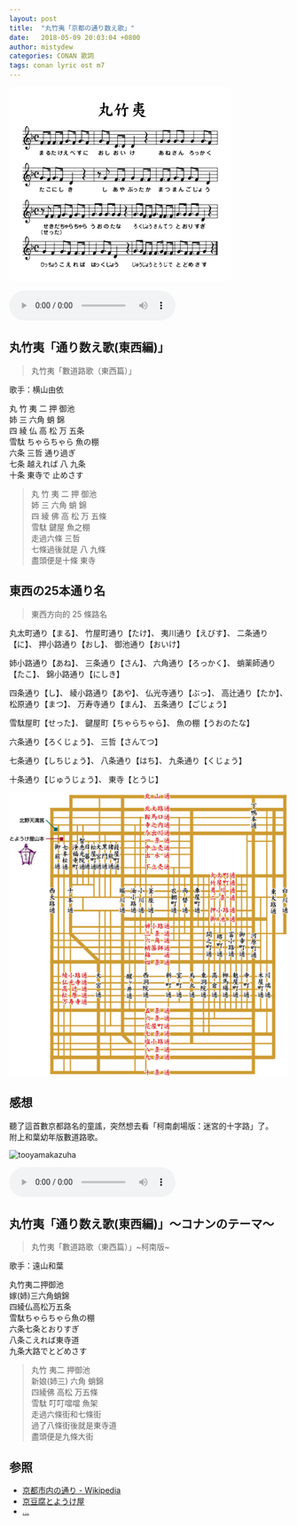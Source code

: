 ```yaml
---
layout: post
title:  "丸竹夷「京都の通り数え歌」"
date:   2018-05-09 20:03:04 +0800
author: mistydew
categories: CONAN 歌詞
tags: conan lyric ost m7
---
```

![marutakeebisu](/images/20180509/marutakeebisu.jpg)

<audio controls>
  <source src="https://raw.githubusercontent.com/mistydew/audio/master/%E9%80%9A%E3%82%8A%E6%95%B0%E3%81%88%E6%AD%8C.mp3" type="audio/mpeg">
您的浏览器不支持 audio 元素。
</audio>

## 丸竹夷「通り数え歌(東西編)」
> 丸竹夷「數道路歌（東西篇）」

歌手：横山由依

丸 竹 夷 二 押 御池<br>
姉 三 六角 蛸 錦<br>
四 綾 仏 高 松 万 五条<br>
雪駄 ちゃらちゃら 魚の棚<br>
六条 三哲 通り過ぎ<br>
七条 越えれば 八 九条<br>
十条 東寺で 止めさす

> 丸 竹 夷 二 押 御池<br>
> 姉 三 六角 蛸 錦<br>
> 四 綾 佛 高 松 万 五條<br>
> 雪駄 鍵屋 魚之棚<br>
> 走過六條 三哲<br>
> 七條過後就是 八 九條<br>
> 盡頭便是十條 東寺

## 東西の25本通り名
> 東西方向的 25 條路名

丸太町通り【まる】、
竹屋町通り【たけ】、
夷川通り【えびす】、
二条通り【に】、
押小路通り【おし】、
御池通り【おいけ】

姉小路通り【あね】、
三条通り【さん】、
六角通り【ろっかく】、
蛸薬師通り【たこ】、
錦小路通り【にしき】

四条通り【し】、
綾小路通り【あや】、
仏光寺通り【ぶっ】、
高辻通り【たか】、
松原通り【まつ】、
万寿寺通り【まん】、
五条通り【ごじょう】

雪駄屋町【せった】、
鍵屋町【ちゃらちゃら】、
魚の棚【うおのたな】

六条通り【ろくじょう】、
三哲【さんてつ】

七条通り【しちじょう】、
八条通り【はち】、
九条通り【くじょう】

十条通り【じゅうじょう】、
東寺【とうじ】

![kyoutotoori](/images/20180509/kyoutotoori.jpg)

## 感想
聽了這首數京都路名的童謠，突然想去看「柯南劇場版：迷宮的十字路」了。<br>
附上和葉幼年版數道路歌。

![tooyamakazuha](https://raw.githubusercontent.com/mistydew/dc/master/images/%E9%81%A0%E5%B1%B1%E5%92%8C%E8%91%89.jpg)

<audio controls>
  <source src="https://raw.githubusercontent.com/mistydew/dc/master/audio/%E4%B8%B8%E7%AB%B9%E5%A4%B7.mp3" type="audio/mpeg">
您的浏览器不支持 audio 元素。
</audio>

## 丸竹夷「通り数え歌(東西編)」～コナンのテーマ～
> 丸竹夷「數道路歌（東西篇）」~柯南版~

歌手：遠山和葉

丸竹夷二押御池<br>
嫁(姉)三六角蛸錦<br>
四綾仏高松万五条<br>
雪駄ちゃらちゃら魚の棚<br>
六条七条とおりすぎ<br>
八条こえれば東寺道<br>
九条大路でとどめさす

> 丸竹 夷二 押御池<br>
> 新娘(姉三) 六角 蛸錦<br>
> 四綾佛 高松 万五條<br>
> 雪駄 叮叮噹噹 魚架<br>
> 走過六條街和七條街<br>
> 過了八條街後就是東寺道<br>
> 盡頭便是九條大街

## 参照
* [京都市内の通り - Wikipedia](https://ja.wikipedia.org/wiki/%E4%BA%AC%E9%83%BD%E5%B8%82%E5%86%85%E3%81%AE%E9%80%9A%E3%82%8A)
* [京豆腐とようけ屋](http://www.toyoukeya.co.jp/map.htm)
* [...](https://github.com/mistydew)
